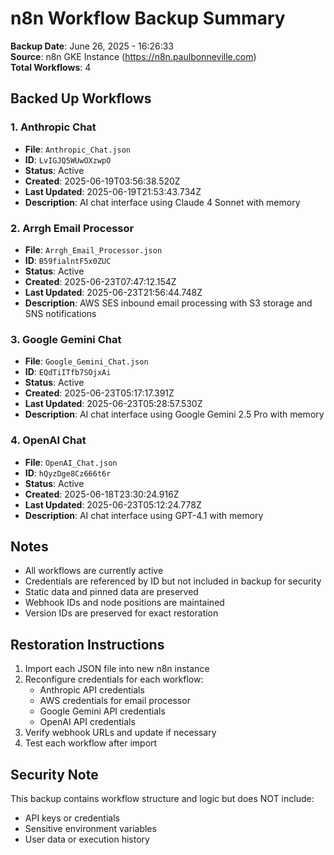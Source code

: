# n8n Workflow Backup Summary

**Backup Date**: June 26, 2025 - 16:26:33  
**Source**: n8n GKE Instance (https://n8n.paulbonneville.com)  
**Total Workflows**: 4

## Backed Up Workflows

### 1. Anthropic Chat
- **File**: `Anthropic_Chat.json`
- **ID**: `LvIGJQ5WUwOXzwpO`
- **Status**: Active
- **Created**: 2025-06-19T03:56:38.520Z
- **Last Updated**: 2025-06-19T21:53:43.734Z
- **Description**: AI chat interface using Claude 4 Sonnet with memory

### 2. Arrgh Email Processor
- **File**: `Arrgh_Email_Processor.json`
- **ID**: `B59fialntF5x0ZUC`
- **Status**: Active
- **Created**: 2025-06-23T07:47:12.154Z
- **Last Updated**: 2025-06-23T21:56:44.748Z
- **Description**: AWS SES inbound email processing with S3 storage and SNS notifications

### 3. Google Gemini Chat
- **File**: `Google_Gemini_Chat.json`
- **ID**: `EQdTiITfb7SOjxAi`
- **Status**: Active
- **Created**: 2025-06-23T05:17:17.391Z
- **Last Updated**: 2025-06-23T05:28:57.530Z
- **Description**: AI chat interface using Google Gemini 2.5 Pro with memory

### 4. OpenAI Chat
- **File**: `OpenAI_Chat.json`
- **ID**: `hQyzDge8Cz666t6r`
- **Status**: Active
- **Created**: 2025-06-18T23:30:24.916Z
- **Last Updated**: 2025-06-23T05:12:24.778Z
- **Description**: AI chat interface using GPT-4.1 with memory

## Notes

- All workflows are currently active
- Credentials are referenced by ID but not included in backup for security
- Static data and pinned data are preserved
- Webhook IDs and node positions are maintained
- Version IDs are preserved for exact restoration

## Restoration Instructions

1. Import each JSON file into new n8n instance
2. Reconfigure credentials for each workflow:
   - Anthropic API credentials
   - AWS credentials for email processor
   - Google Gemini API credentials
   - OpenAI API credentials
3. Verify webhook URLs and update if necessary
4. Test each workflow after import

## Security Note

This backup contains workflow structure and logic but does NOT include:
- API keys or credentials
- Sensitive environment variables
- User data or execution history